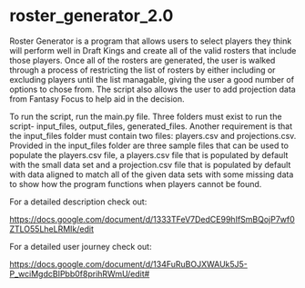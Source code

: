 # roster_generator_2.0

Roster Generator is a program that allows users to select players they think will perform well in Draft Kings and create all of the valid rosters that include those players.  Once all of the rosters are generated, the user is walked through a process of restricting the list of rosters by either including or excluding players until the list managable, giving the user a good number of options to chose from.  The script also allows the user to add projection data from Fantasy Focus to help aid in the decision.

To run the script, run the main.py file.  Three folders must exist to run the script- input_files, output_files, generated_files.  Another requirement is that the input_files folder must contain two files: players.csv and projections.csv.  Provided in the input_files folder are three sample files that can be used to populate the players.csv file, a players.csv file that is populated by default with the small data set and a projection.csv file that is populated by default with data aligned to match all of the given data sets with some missing data to show how the program functions when players cannot be found.

For a detailed description check out:

https://docs.google.com/document/d/1333TFeV7DedCE99hIfSmBQojP7wf0ZTLO55LheLRMIk/edit


For a detailed user journey check out:

https://docs.google.com/document/d/134FuRuBOJXWAUk5J5-P_wciMgdcBIPbb0f8prihRWmU/edit#
